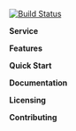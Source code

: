 [![Build Status](https://dev.azure.com/vidyashree0587/TestProject/_apis/build/status/vkukke.TestProject)](https://dev.azure.com/vidyashree0587/TestProject/_build/latest?definitionId=2)



**Service**

**Features**

**Quick Start**

**Documentation**

**Licensing**

**Contributing**

